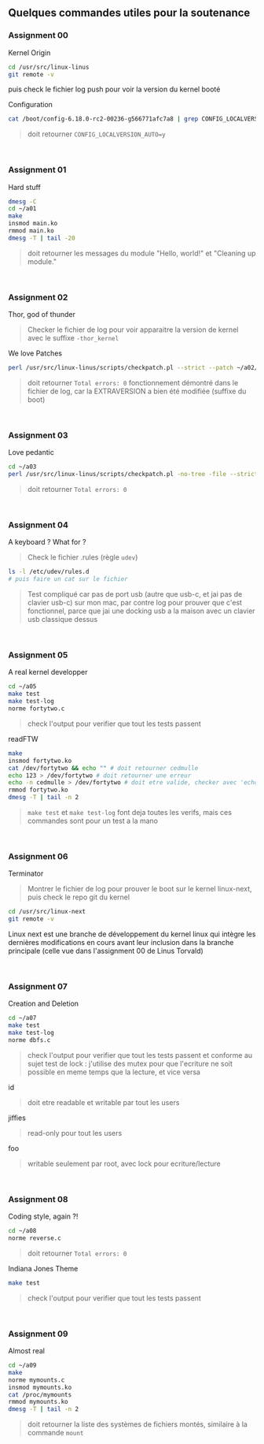 ## Quelques commandes utiles pour la soutenance

### Assignment 00

Kernel Origin
```bash
cd /usr/src/linux-linus
git remote -v
```
puis check le fichier log push pour voir la version du kernel booté  

Configuration
```bash
cat /boot/config-6.18.0-rc2-00236-g566771afc7a8 | grep CONFIG_LOCALVERSION_AUTO
```
> doit retourner `CONFIG_LOCALVERSION_AUTO=y`

<br>

### Assignment 01

Hard stuff
```bash
dmesg -C
cd ~/a01
make
insmod main.ko
rmmod main.ko
dmesg -T | tail -20
```
> doit retourner les messages du module "Hello, world!" et "Cleaning up module."

<br>

### Assignment 02

Thor, god of thunder  
> Checker le fichier de log pour voir apparaitre la version de kernel avec le suffixe `-thor_kernel`  

We love Patches  
```bash
perl /usr/src/linux-linus/scripts/checkpatch.pl --strict --patch ~/a02/makefile-thor_kernel.patch
```
> doit retourner `Total errors: 0`
> fonctionnement démontré dans le fichier de log, car la EXTRAVERSION a bien été modifiée (suffixe du boot)

<br>

### Assignment 03

Love pedantic
```bash
cd ~/a03
perl /usr/src/linux-linus/scripts/checkpatch.pl -no-tree -file --strict main.c
```
> doit retourner `Total errors: 0`

<br>

### Assignment 04

A keyboard ? What for ?
> Check le fichier .rules (règle `udev`)
```bash
ls -l /etc/udev/rules.d
# puis faire un cat sur le fichier
```
> Test compliqué car pas de port usb (autre que usb-c, et jai pas de clavier usb-c) sur mon mac, par contre log pour prouver que c'est fonctionnel, parce que jai une docking usb a la maison avec un clavier usb classique dessus

<br>

### Assignment 05

A real kernel developper
```bash
cd ~/a05
make test
make test-log
norme fortytwo.c
```
> check l'output pour verifier que tout les tests passent

readFTW
```bash
make
insmod fortytwo.ko
cat /dev/fortytwo && echo "" # doit retourner cedmulle
echo 123 > /dev/fortytwo # doit retourner une erreur
echo -n cedmulle > /dev/fortytwo # doit etre valide, checker avec 'echo $? ' qui doit retourner 0
rmmod fortytwo.ko
dmesg -T | tail -n 2
```
> `make test` et `make test-log` font deja toutes les verifs, mais ces commandes sont pour un test a la mano

<br>

### Assignment 06

Terminator
> Montrer le fichier de log pour prouver le boot sur le kernel linux-next, puis check le repo git du kernel
```bash
cd /usr/src/linux-next
git remote -v
```

Linux next est une branche de développement du kernel linux qui intègre les dernières modifications en cours avant leur inclusion dans la branche principale (celle vue dans l'assignment 00 de Linus Torvald)  

<br>

### Assignment 07

Creation and Deletion
```bash
cd ~/a07
make test
make test-log
norme dbfs.c
```
> check l'output pour verifier que tout les tests passent et conforme au sujet
> test de lock : j'utilise des mutex pour que l'ecriture ne soit possible en meme temps que la lecture, et vice versa

id
> doit etre readable et writable par tout les users

jiffies
> read-only pour tout les users

foo
> writable seulement par root, avec lock pour ecriture/lecture

<br>

### Assignment 08

Coding style, again ?!
```bash
cd ~/a08
norme reverse.c
```
> doit retourner `Total errors: 0`

Indiana Jones Theme
```bash
make test
```
> check l'output pour verifier que tout les tests passent

<br>

### Assignment 09

Almost real
```bash
cd ~/a09
make
norme mymounts.c
insmod mymounts.ko
cat /proc/mymounts
rmmod mymounts.ko
dmesg -T | tail -n 2
```
> doit retourner la liste des systèmes de fichiers montés, similaire à la commande `mount`

